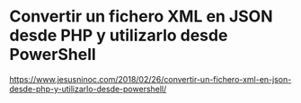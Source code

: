 # Convertir un fichero XML en JSON desde PHP y utilizarlo desde PowerShell
https://www.jesusninoc.com/2018/02/26/convertir-un-fichero-xml-en-json-desde-php-y-utilizarlo-desde-powershell/

